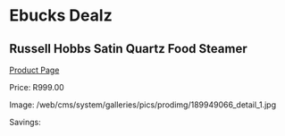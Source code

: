 
# Ebucks Dealz
## Russell Hobbs Satin Quartz Food Steamer
[Product Page](https://www.ebucks.com/web/shop/productSelected.do?prodId=189949066&catId=704983235)

Price: R999.00

Image: /web/cms/system/galleries/pics/prodimg/189949066_detail_1.jpg

Savings: 


	